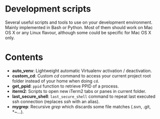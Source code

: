 Development scripts
===================

Several useful scripts and tools to use on your development environment. Mainly implemented in Bash or Python. Most of them should work on Mac OS X or any Linux flavour, although some could be specific for Mac OS X only.



# Contents

* **auto_venv**: Lightweight automatic Virtualenv activation / deactivation.
* **custom_cd**: Custom *cd* command to access your current project root folder instead of your home when doing `cd`.
* **get_ppid**: `ppid` function to retrieve PPID of a process.
* **iterm2**: Scripts to open new iTerm2 tabs or panes in current folder.
* **last_secure_shell**: `last_secure_shell` command to repeat last executed ssh connection (replaces *ssh* with an alias).
* **mygrep**: Recursive *grep* which discards some file matches (.svn, .git, *~...).

